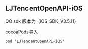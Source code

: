 ## LJTencentOpenAPI-iOS

QQ sdk 版本为（iOS_SDK_V3.5.11）

cocoaPods导入
```
pod 'LJTencentOpenAPI-iOS'
```
